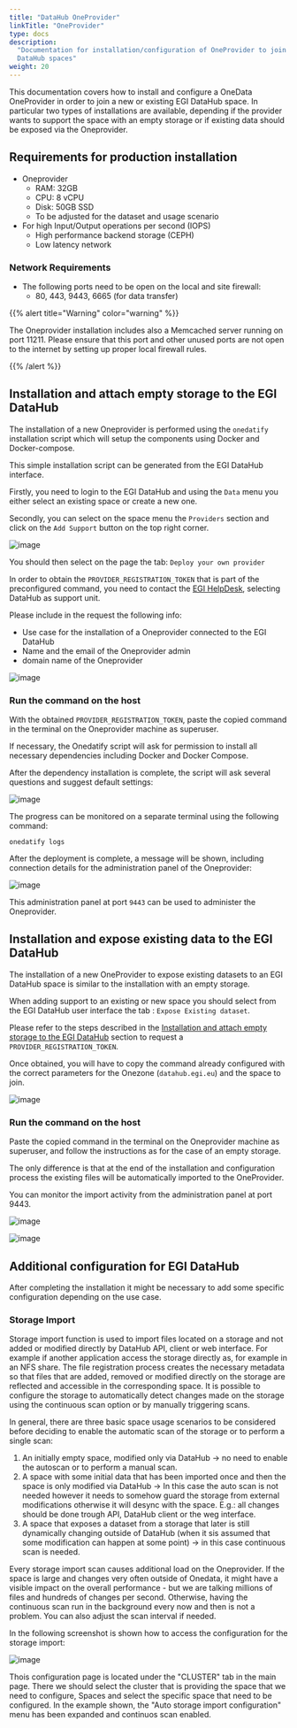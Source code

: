 ```yaml
---
title: "DataHub OneProvider"
linkTitle: "OneProvider"
type: docs
description:
  "Documentation for installation/configuration of OneProvider to join EGI
  DataHub spaces"
weight: 20
---
```


This documentation covers how to install and configure a OneData OneProvider in
order to join a new or existing EGI DataHub space. In particular two types of
installations are available, depending if the provider wants to support the
space with an empty storage or if existing data should be exposed via the
Oneprovider.

## Requirements for production installation

- Oneprovider
  - RAM: 32GB
  - CPU: 8 vCPU
  - Disk: 50GB SSD
  - To be adjusted for the dataset and usage scenario
- For high Input/Output operations per second (IOPS)
  - High performance backend storage (CEPH)
  - Low latency network

### Network Requirements

- The following ports need to be open on the local and site firewall:
  - 80, 443, 9443, 6665 (for data transfer)

{{% alert title="Warning" color="warning" %}}

The Oneprovider installation includes also a Memcached server running on
port 11211. Please ensure that this port and other unused ports are not open to
the internet by setting up proper local firewall rules.

{{% /alert %}}

## Installation and attach empty storage to the EGI DataHub

The installation of a new Oneprovider is performed using the `onedatify`
installation script which will setup the components using Docker and
Docker-compose.

This simple installation script can be generated from the EGI DataHub interface.

Firstly, you need to login to the EGI DataHub and using the `Data` menu you
either select an existing space or create a new one.

Secondly, you can select on the space menu the `Providers` section and click on
the `Add Support` button on the top right corner.

![image](add-support-oneprovider.png)

You should then select on the page the tab: `Deploy your own provider`

In order to obtain the `PROVIDER_REGISTRATION_TOKEN` that is part of the
preconfigured command, you need to contact the
[EGI HelpDesk](https://ggus.eu/?mode=ticket_submit), selecting DataHub as
support unit.

Please include in the request the following info:

- Use case for the installation of a Oneprovider connected to the EGI DataHub
- Name and the email of the Oneprovider admin
- domain name of the Oneprovider

![image](onedatify-oneprovider.png)

### Run the command on the host

With the obtained `PROVIDER_REGISTRATION_TOKEN`, paste the copied command in the
terminal on the Oneprovider machine as superuser.

If necessary, the Onedatify script will ask for permission to install all
necessary dependencies including Docker and Docker Compose.

After the dependency installation is complete, the script will ask several
questions and suggest default settings:

![image](onedatify_step_1.png)

The progress can be monitored on a separate terminal using the following
command:

```shell
onedatify logs
```

After the deployment is complete, a message will be shown, including connection
details for the administration panel of the Oneprovider:

![image](onedatify_step_5.png)

This administration panel at port `9443` can be used to administer the
Oneprovider.

## Installation and expose existing data to the EGI DataHub

The installation of a new OneProvider to expose existing datasets to an EGI
DataHub space is similar to the installation with an empty storage.

When adding support to an existing or new space you should select from the EGI
DataHub user interface the tab : `Expose Existing dataset`.

Please refer to the steps described in the
[Installation and attach empty storage to the EGI DataHub](#installation-and-attach-empty-storage-to-the-egi-datahub)
section to request a `PROVIDER_REGISTRATION_TOKEN`.

Once obtained, you will have to copy the command already configured with the
correct parameters for the Onezone (`datahub.egi.eu`) and the space to join.

![image](onedatify-oneprovider-expose.png)

### Run the command on the host

Paste the copied command in the terminal on the Oneprovider machine as
superuser, and follow the instructions as for the case of an empty storage.

The only difference is that at the end of the installation and configuration
process the existing files will be automatically imported to the OneProvider.

You can monitor the import activity from the administration panel at port 9443.

![image](onedatify_step_6.png)

![image](onedata-logo.png)

## Additional configuration for EGI DataHub

After completing the installation it might be necessary to add some specific configuration depending on the use case.

### Storage Import

Storage import function is used to import files located on a storage and not added or modified directly by DataHub API, client or web interface. For example if another application access the storage directly as, for example in an NFS share. The file registration process creates the necessary metadata so that files that are added, removed or modified directly on the storage are reflected and accessible in the corresponding space. It is possible to configure the storage to automatically detect changes made on the storage using the continuous scan option or by manually triggering scans.

In general, there are three basic space usage scenarios to be considered before deciding to enable the automatic scan of the storage or to perform a single scan:

1. An initially empty space, modified only via DataHub -> no need to enable the autoscan or to perform a manual scan.
1. A space with some initial data that has been imported once and then the space is only modified via DataHub -> In this case the auto scan is not needed however it needs to somehow guard the storage from external modifications otherwise it will desync with the space. E.g.: all changes should be done trough API, DataHub client or the weg interface.
1. A space that exposes a dataset from a storage that later is still dynamically changing outside of DataHub (when it sis assumed that some modification can happen at some point) -> in this case continuous scan is needed.

Every storage import scan causes additional load on the Oneprovider. If the space is large and changes very often outside of Onedata, it might have a visible impact on the overall performance - but we are talking millions of files and hundreds of changes per second. Otherwise, having the continuous scan run in the background every now and then is not a problem. You can also adjust the scan interval if needed.

In the following screenshot is shown how to access the configuration for the storage import:

![image](storage-import-01.png)

Thois configuration page is located under the "CLUSTER"  tab in the main page. There we should select the cluster that is providing the space that we need to configure, Spaces and select the specific space that need to be configured. In the example shown, the "Auto storage import configuration" menu has been expanded and continuos scan enabled.
